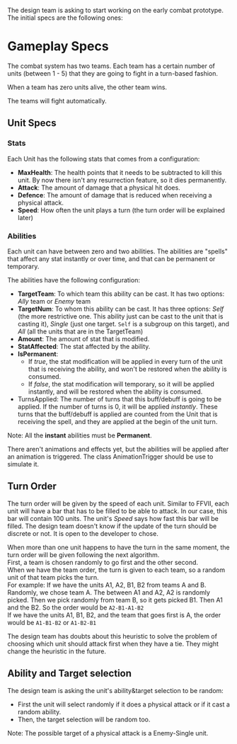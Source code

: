 The design team is asking to start working on the early combat prototype. The initial specs are the following ones:

# Gameplay Specs
The combat system has two teams. Each team has a certain number of units (between 1 - 5) that they are going to fight in a turn-based fashion.

When a team has zero units alive, the other team wins.

The teams will fight automatically.

## Unit Specs
### Stats

Each Unit has the following stats that comes from a configuration:
- **MaxHealth**: The health points that it needs to be subtracted to kill this unit. By now there isn't any resurrection feature, so it dies permanently.
- **Attack**: The amount of damage that a physical hit does.
- **Defence**: The amount of damage that is reduced when receiving a physical attack.
- **Speed**: How often the unit plays a turn (the turn order will be explained later)

### Abilities

Each unit can have between zero and two abilities. The abilities are "spells" that affect any stat instantly or over time, and that can be permanent or temporary.

The abilities have the following configuration:
- **TargetTeam**: To which team this ability can be cast. It has two options: *Ally* team or *Enemy* team
- **TargetNum**: To whom this ability can be cast. It has three options: *Self* (the more restrictive one. This ability just can be cast to the unit that is casting it), *Single* (just one target. `Self` is a subgroup on this target), and *All* (all the units that are in the TargetTeam)
- **Amount**: The amount of stat that is modified.
- **StatAffected**: The stat affected by the ability. 
- **IsPermanent**: 
    * If *true*, the stat modification will be applied in every turn of the unit that is receiving the ability, and won't be restored when the ability is consumed.
    * If *false*, the stat modification will temporary, so it will be applied instantly, and will be restored when the ability is consumed.
- TurnsApplied: The number of turns that this buff/debuff is going to be applied. If the number of turns is 0, it will be applied *instantly*. These turns that the buff/debuff is applied are counted from the Unit that is receiving the spell, and they are applied at the begin of the unit turn.

Note: All the **instant** abilities must be **Permanent**.

There aren't animations and effects yet, but the abilities will be applied after an animation is triggered. The class AnimationTrigger should be use to simulate it.

## Turn Order
The turn order will be given by the speed of each unit. Similar to FFVII, each unit will have a bar that has to be filled to be able to attack. In our case, this bar will contain 100 units.
The unit's *Speed* says how fast this bar will be filled. The design team doesn't know if the update of the turn should be discrete or not. It is open to the developer to chose.

When more than one unit happens to have the turn in the same moment, the turn order will be given following the next algorithm.  
First, a team is chosen randomly to go first and the other second.  
When we have the team order, the turn is given to each team, so a random unit of that team picks the turn.  
For example: If we have the units A1, A2, B1, B2 from teams A and B. Randomly, we chose team A. The between A1 and A2, A2 is randomly picked. Then we pick randomly from team B, so it gets picked B1. Then A1 and the B2. So the order would be `A2-B1-A1-B2`  
If we have the units A1, B1, B2, and the team that goes first is A, the order would be `A1-B1-B2` or `A1-B2-B1`

The design team has doubts about this heuristic to solve the problem of choosing which unit should attack first when they have a tie. They might change the heuristic in the future.

## Ability and Target selection

The design team is asking the unit's ability&target selection to be random:

* First the unit will select randomly if it does a physical attack or if it cast a random ability.
* Then, the target selection will be random too. 

Note: The possible target of a physical attack is a Enemy-Single unit.